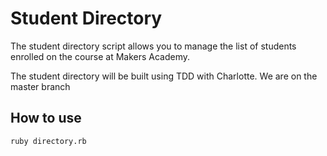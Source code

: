 Student Directory
=================

The student directory script allows you to manage the list of students enrolled on the course at Makers Academy.

The student directory will be built using TDD with Charlotte. We are on the master branch

How to use
----------

```shell
ruby directory.rb
